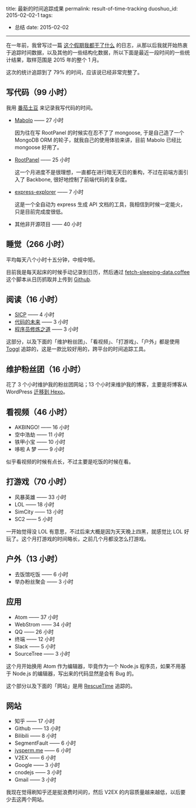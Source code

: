 title: 最新的时间追踪成果
permalink: result-of-time-tracking
duoshuo_id: 2015-02-02-1
tags:
  - 总结
date: 2015-02-02
---

在一年前，我曾写过一篇 [这个假期我都干了什么](/2014/02/1510) 的日志，从那以后我就开始热衷于追踪时间数据，以及其他的一些结构化数据，所以下面是最近一段时间的一些统计结果，取样范围是 2015 年的整个 1 月。

这次的统计追踪到了 79% 的时间，应该说已经非常完整了。

## 写代码（99 小时）

我用 [番茄土豆](https://pomotodo.com) 来记录我写代码的时间。

* [Mabolo](https://github.com/jysperm/Mabolo) —— 27 小时

    因为往在写 RootPanel 的时候实在忍不了了 mongoose, 于是自己造了一个 MongoDB ORM 的轮子，就我自己的使用体验来讲，目前 Mabolo 已经比 mongoose 好用了。

* [RootPanel](https://github.com/jysperm/RootPanel) —— 25 小时

    这一个月进度不是很理想，一直都在进行暗无天日的重构，不过在前端方面引入了 Backbone, 很好地控制了前端代码的复杂度。

* [express-explorer](https://github.com/jysperm/express-explorer) —— 7 小时

    这是一个全自动为 express 生成 API 文档的工具，我相信到时候一定能火，只是目前完成度很低。

* 其他非开源项目 —— 40 小时

## 睡觉（266 小时）
平均每天八个小时十五分钟，中规中矩。

目前我是每天起床的时候手动记录到日历，然后通过 [fetch-sleeping-data.coffee](https://github.com/jysperm/meta/blob/master/tools/fetch-sleeping-data.coffee) 这个脚本从日历抓取并上传到 [Github](https://github.com/jysperm/meta/blob/master/sleeping.csv).

## 阅读（16 小时）

* [SICP](http://www.amazon.cn/gp/product/B0011AP7RY/ref=as_li_tf_tl?ie=UTF8&camp=536&creative=3200&creativeASIN=B0011AP7RY&linkCode=as2&tag=jysperm07-23) —— 4 小时
* [代码的未来](http://www.amazon.cn/gp/product/B00D1HUYVE/ref=as_li_ss_tl?ie=UTF8&camp=536&creative=3132&creativeASIN=B00D1HUYVE&linkCode=as2&tag=jysperm07-23) —— 3 小时
* [程序员修炼之道](http://www.amazon.cn/gp/product/B004GV08CY/ref=as_li_ss_tl?ie=UTF8&camp=536&creative=3132&creativeASIN=B004GV08CY&linkCode=as2&tag=jysperm07-23) —— 3 小时

这部分，以及下面的「维护粉丝团」、「看视频」、「打游戏」、「户外」都是使用 [Toggl](https://www.toggl.com) 追踪的，这是一款比较好用的，跨平台的时间追踪工具。

## 维护粉丝团（16 小时）

花了 3 个小时维护我的粉丝团网站；13 个小时来维护我的博客，主要是将博客从 WordPress [迁移到 Hexo](/2015/02/move-to-hexo)。

## 看视频（46 小时）

* AKBINGO! —— 16 小时
* 空中浩劫 —— 11 小时
* 铁甲小宝 —— 10 小时
* 哆啦 A 梦 —— 9 小时

似乎看视频的时候有点长，不过主要是吃饭的时候在看。

## 打游戏（70 小时）

* 风暴英雄 —— 33 小时
* LOL —— 18 小时
* SimCity —— 13 小时
* SC2 —— 5 小时

一开始觉得没 LOL 有意思，不过后来大概是因为天天晚上四黑，就感觉比 LOL 好玩了。这个月打游戏的时间略长，之前几个月都没怎么打游戏。

## 户外（13 小时）

* 去饭馆吃饭 —— 6 小时
* 举办粉丝聚会 —— 3 小时

## 应用

* Atom —— 37 小时
* WebStrom —— 34 小时
* QQ —— 26 小时
* 终端 —— 12 小时
* Slack —— 5 小时
* SourceTree —— 3 小时

这个月开始换用 Atom 作为编辑器，毕竟作为一个 Node.js 程序员，如果不用基于 Node.js 的编辑器，写出来的代码显然是会有 Bug 的。

这个部分以及下面的「网站」是用 [RescueTime](https://www.rescuetime.com/ref/739069) 追踪的。

## 网站

* 知乎 —— 17 小时
* Github —— 13 小时
* Bilibili —— 8 小时
* SegmentFault —— 6 小时
* [jysperm.me](https://jysperm.me) —— 6 小时
* V2EX —— 6 小时
* Google —— 3 小时
* cnodejs —— 3 小时
* Gmail —— 3 小时

我现在觉得刷知乎还是挺浪费时间的，然后 V2EX 的内容质量越来越低，以后要少去这两个网站。
